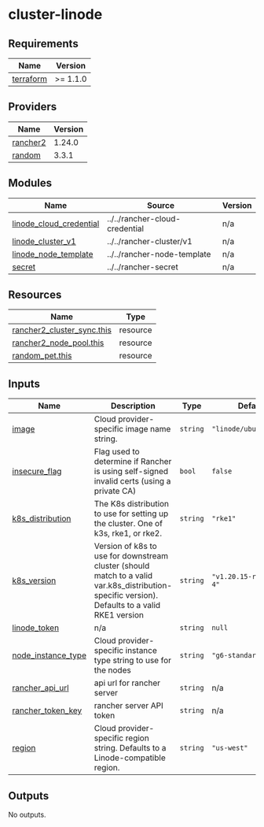 # cluster-linode

<!-- BEGINNING OF PRE-COMMIT-TERRAFORM DOCS HOOK -->
## Requirements

| Name | Version |
|------|---------|
| <a name="requirement_terraform"></a> [terraform](#requirement\_terraform) | >= 1.1.0 |

## Providers

| Name | Version |
|------|---------|
| <a name="provider_rancher2"></a> [rancher2](#provider\_rancher2) | 1.24.0 |
| <a name="provider_random"></a> [random](#provider\_random) | 3.3.1 |

## Modules

| Name | Source | Version |
|------|--------|---------|
| <a name="module_linode_cloud_credential"></a> [linode\_cloud\_credential](#module\_linode\_cloud\_credential) | ../../rancher-cloud-credential | n/a |
| <a name="module_linode_cluster_v1"></a> [linode\_cluster\_v1](#module\_linode\_cluster\_v1) | ../../rancher-cluster/v1 | n/a |
| <a name="module_linode_node_template"></a> [linode\_node\_template](#module\_linode\_node\_template) | ../../rancher-node-template | n/a |
| <a name="module_secret"></a> [secret](#module\_secret) | ../../rancher-secret | n/a |

## Resources

| Name | Type |
|------|------|
| [rancher2_cluster_sync.this](https://registry.terraform.io/providers/rancher/rancher2/latest/docs/resources/cluster_sync) | resource |
| [rancher2_node_pool.this](https://registry.terraform.io/providers/rancher/rancher2/latest/docs/resources/node_pool) | resource |
| [random_pet.this](https://registry.terraform.io/providers/hashicorp/random/latest/docs/resources/pet) | resource |

## Inputs

| Name | Description | Type | Default | Required |
|------|-------------|------|---------|:--------:|
| <a name="input_image"></a> [image](#input\_image) | Cloud provider-specific image name string. | `string` | `"linode/ubuntu18.04"` | no |
| <a name="input_insecure_flag"></a> [insecure\_flag](#input\_insecure\_flag) | Flag used to determine if Rancher is using self-signed invalid certs (using a private CA) | `bool` | `false` | no |
| <a name="input_k8s_distribution"></a> [k8s\_distribution](#input\_k8s\_distribution) | The K8s distribution to use for setting up the cluster. One of k3s, rke1, or rke2. | `string` | `"rke1"` | no |
| <a name="input_k8s_version"></a> [k8s\_version](#input\_k8s\_version) | Version of k8s to use for downstream cluster (should match to a valid var.k8s\_distribution-specific version). Defaults to a valid RKE1 version | `string` | `"v1.20.15-rancher1-4"` | no |
| <a name="input_linode_token"></a> [linode\_token](#input\_linode\_token) | n/a | `string` | `null` | no |
| <a name="input_node_instance_type"></a> [node\_instance\_type](#input\_node\_instance\_type) | Cloud provider-specific instance type string to use for the nodes | `string` | `"g6-standard-2"` | no |
| <a name="input_rancher_api_url"></a> [rancher\_api\_url](#input\_rancher\_api\_url) | api url for rancher server | `string` | n/a | yes |
| <a name="input_rancher_token_key"></a> [rancher\_token\_key](#input\_rancher\_token\_key) | rancher server API token | `string` | n/a | yes |
| <a name="input_region"></a> [region](#input\_region) | Cloud provider-specific region string. Defaults to a Linode-compatible region. | `string` | `"us-west"` | no |

## Outputs

No outputs.
<!-- END OF PRE-COMMIT-TERRAFORM DOCS HOOK -->
